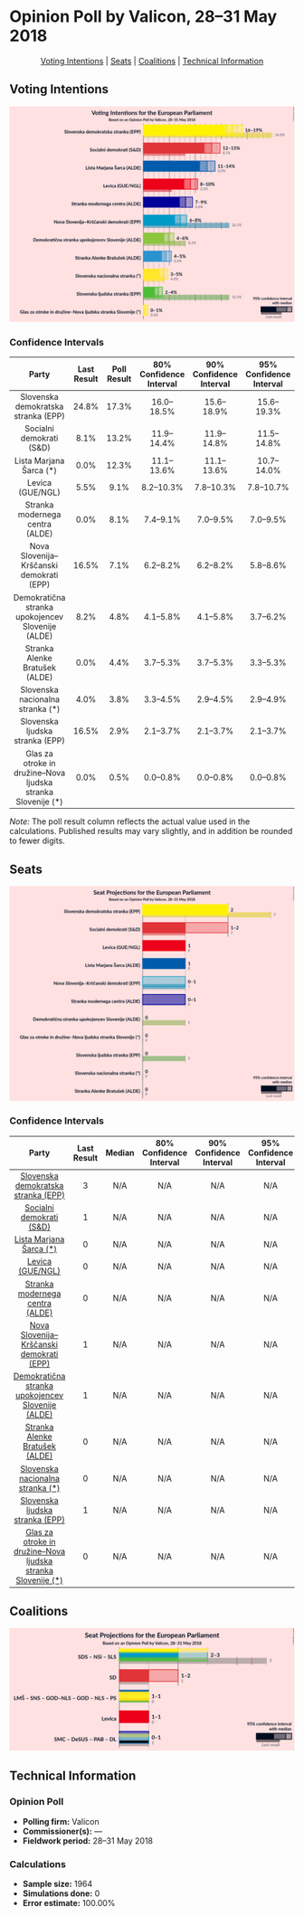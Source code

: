 # Opinion Poll by Valicon, 28–31 May 2018

<p align="center"><a href="#voting-intentions">Voting Intentions</a> | <a href="#seats">Seats</a> | <a href="#coalitions">Coalitions</a> | <a href="#technical-information">Technical Information</a></p>

## Voting Intentions

![Graph with voting intentions not yet produced](2018-05-31-Valicon.png "Voting Intentions")

### Confidence Intervals

| Party | Last Result | Poll Result | 80% Confidence Interval | 90% Confidence Interval | 95% Confidence Interval | 99% Confidence Interval |
|:-----:|:-----------:|:-----------:|:-----------------------:|:-----------------------:|:-----------------------:|:-----------------------:|
| Slovenska demokratska stranka (EPP) | 24.8% | 17.3% | 16.0–18.5% |15.6–18.9% |15.6–19.3% |15.2–19.8% |
| Socialni demokrati (S&D) | 8.1% | 13.2% | 11.9–14.4% |11.9–14.8% |11.5–14.8% |11.1–15.6% |
| Lista Marjana Šarca (*) | 0.0% | 12.3% | 11.1–13.6% |11.1–13.6% |10.7–14.0% |10.3–14.4% |
| Levica (GUE/NGL) | 5.5% | 9.1% | 8.2–10.3% |7.8–10.3% |7.8–10.7% |7.4–11.1% |
| Stranka modernega centra (ALDE) | 0.0% | 8.1% | 7.4–9.1% |7.0–9.5% |7.0–9.5% |6.6–9.9% |
| Nova Slovenija–Krščanski demokrati (EPP) | 16.5% | 7.1% | 6.2–8.2% |6.2–8.2% |5.8–8.6% |5.8–9.1% |
| Demokratična stranka upokojencev Slovenije (ALDE) | 8.2% | 4.8% | 4.1–5.8% |4.1–5.8% |3.7–6.2% |3.7–6.6% |
| Stranka Alenke Bratušek (ALDE) | 0.0% | 4.4% | 3.7–5.3% |3.7–5.3% |3.3–5.3% |3.3–5.8% |
| Slovenska nacionalna stranka (*) | 4.0% | 3.8% | 3.3–4.5% |2.9–4.5% |2.9–4.9% |2.5–5.3% |
| Slovenska ljudska stranka (EPP) | 16.5% | 2.9% | 2.1–3.7% |2.1–3.7% |2.1–3.7% |2.1–4.1% |
| Glas za otroke in družine–Nova ljudska stranka Slovenije (*) | 0.0% | 0.5% | 0.0–0.8% |0.0–0.8% |0.0–0.8% |0.0–1.2% |

*Note:* The poll result column reflects the actual value used in the calculations. Published results may vary slightly, and in addition be rounded to fewer digits.

## Seats

![Graph with seats not yet produced](2018-05-31-Valicon-seats.png "Seats")

### Confidence Intervals

| Party | Last Result | Median | 80% Confidence Interval | 90% Confidence Interval | 95% Confidence Interval | 99% Confidence Interval |
|:-----:|:-----------:|:------:|:-----------------------:|:-----------------------:|:-----------------------:|:-----------------------:|
| <a href="#slovenska-demokratska-stranka-(epp)">Slovenska demokratska stranka (EPP)</a> | 3 | N/A | N/A |N/A |N/A |N/A |
| <a href="#socialni-demokrati-(s&d)">Socialni demokrati (S&D)</a> | 1 | N/A | N/A |N/A |N/A |N/A |
| <a href="#lista-marjana-šarca-(*)">Lista Marjana Šarca (*)</a> | 0 | N/A | N/A |N/A |N/A |N/A |
| <a href="#levica-(gue/ngl)">Levica (GUE/NGL)</a> | 0 | N/A | N/A |N/A |N/A |N/A |
| <a href="#stranka-modernega-centra-(alde)">Stranka modernega centra (ALDE)</a> | 0 | N/A | N/A |N/A |N/A |N/A |
| <a href="#nova-slovenija–krščanski-demokrati-(epp)">Nova Slovenija–Krščanski demokrati (EPP)</a> | 1 | N/A | N/A |N/A |N/A |N/A |
| <a href="#demokratična-stranka-upokojencev-slovenije-(alde)">Demokratična stranka upokojencev Slovenije (ALDE)</a> | 1 | N/A | N/A |N/A |N/A |N/A |
| <a href="#stranka-alenke-bratušek-(alde)">Stranka Alenke Bratušek (ALDE)</a> | 0 | N/A | N/A |N/A |N/A |N/A |
| <a href="#slovenska-nacionalna-stranka-(*)">Slovenska nacionalna stranka (*)</a> | 0 | N/A | N/A |N/A |N/A |N/A |
| <a href="#slovenska-ljudska-stranka-(epp)">Slovenska ljudska stranka (EPP)</a> | 1 | N/A | N/A |N/A |N/A |N/A |
| <a href="#glas-za-otroke-in-družine–nova-ljudska-stranka-slovenije-(*)">Glas za otroke in družine–Nova ljudska stranka Slovenije (*)</a> | 0 | N/A | N/A |N/A |N/A |N/A |


## Coalitions

![Graph with coalitions seats not yet produced](2018-05-31-Valicon-coalitions-seats.png "Coalitions Seats")


## Technical Information

### Opinion Poll

+ **Polling firm:** Valicon
+ **Commissioner(s):** —
+ **Fieldwork period:** 28–31 May 2018

### Calculations

+ **Sample size:** 1964
+ **Simulations done:** 0
+ **Error estimate:** 100.00%

